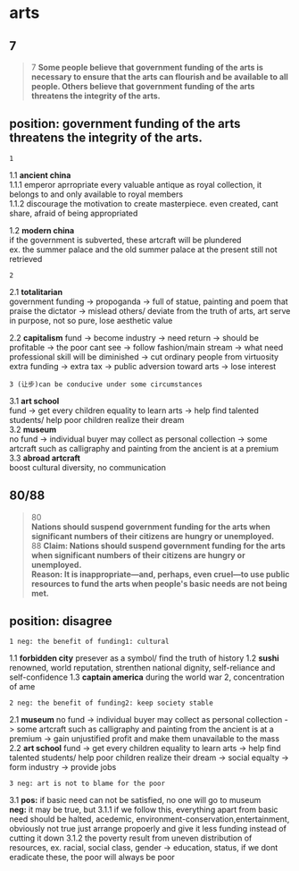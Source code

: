 arts
=====================
7
-----------------------
>7
>**Some people believe that government funding of the arts is necessary to ensure that the arts can flourish and be available to all people. Others believe that government funding of the arts threatens the integrity of the arts.**
## position: government funding of the arts threatens the integrity of the arts.
    1 
1.1 **ancient china**  
1.1.1 emperor aprropriate every valuable antique as royal collection, it belongs to and only available to royal members  
1.1.2 discourage the motivation to create masterpiece. even created, cant share, afraid of being appropriated  

1.2 **modern china**   
if the government is subverted, these artcraft will be plundered  
ex. the summer palace and the old summer palace
at the present still not retrieved   

    2
 2.1 **totalitarian**  
government funding -> propoganda -> full of statue, painting and poem that praise the dictator -> mislead others/ deviate from the truth of arts, art serve in purpose, not so pure, lose aesthetic value  

2.2 **capitalism**
fund -> become industry -> need return -> should be profitable -> the poor cant see -> follow fashion/main stream -> what need professional skill will be diminished ->  cut ordinary people from virtuosity
extra funding -> extra tax -> public adversion toward arts -> lose interest  

    3 (让步)can be conducive under some circumstances
3.1 **art school**  
fund -> get every children equality to learn arts -> help find talented students/ help poor children realize their dream   
3.2 **museum**  
no fund -> individual buyer may collect as personal collection -> some artcraft such as calligraphy and painting from the ancient is at a premium  
3.3 **abroad artcraft**  
boost cultural diversity, no communication  

80/88  
-----------------------  
>80  
>**Nations should suspend government funding for the arts when significant numbers of their citizens are hungry or unemployed.**  
>88
>**Claim: Nations should suspend government funding for the arts when significant numbers of their citizens are hungry or unemployed.  
Reason: It is inappropriate—and, perhaps, even cruel—to use public resources to fund the arts when people's basic needs are not being met.**    
## position: disagree
    1 neg: the benefit of funding1: cultural
1.1 **forbidden city** presever as a symbol/ find the truth of history
1.2 **sushi** renowned, world reputation, strenthen national dignity, self-reliance and self-confidence
1.3 **captain america** during the world war 2, concentration of ame

    2 neg: the benefit of funding2: keep society stable
2.1 **museum**
no fund -> individual buyer may collect as personal collection -> some artcraft such as calligraphy and painting from the ancient is at a premium -> gain unjustified profit and make them unavailable to the mass
2.2 **art school**
fund -> get every children equality to learn arts -> help find talented students/ help poor children realize their dream -> social equalty -> form industry -> provide jobs

    3 neg: art is not to blame for the poor
3.1
**pos:** if basic need can not be satisfied, no one will go to museum  
**neg:** it may be true, but 
3.1.1 if we follow this, everything apart from basic need should be halted, acedemic, environment-conservation,entertainment, obviously not true
just arrange propoerly and give it less funding instead of cutting it down
3.1.2 the poverty result from uneven distribution of resources, ex. racial, social class, gender -> education, status, if we dont eradicate these, the poor will always be poor
<!--stackedit_data:
eyJoaXN0b3J5IjpbNzk3MDkwOTM5LC0xMjUyMzQ1ODQ1LC0xMj
U4MjUzMTg2LC0xNjc1ODkxMjAyLC04OTk0MjMxNzFdfQ==
-->